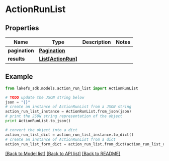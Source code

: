 # ActionRunList


## Properties

Name | Type | Description | Notes
------------ | ------------- | ------------- | -------------
**pagination** | [**Pagination**](Pagination.md) |  | 
**results** | [**List[ActionRun]**](ActionRun.md) |  | 

## Example

```python
from lakefs_sdk.models.action_run_list import ActionRunList

# TODO update the JSON string below
json = "{}"
# create an instance of ActionRunList from a JSON string
action_run_list_instance = ActionRunList.from_json(json)
# print the JSON string representation of the object
print ActionRunList.to_json()

# convert the object into a dict
action_run_list_dict = action_run_list_instance.to_dict()
# create an instance of ActionRunList from a dict
action_run_list_form_dict = action_run_list.from_dict(action_run_list_dict)
```
[[Back to Model list]](../README.md#documentation-for-models) [[Back to API list]](../README.md#documentation-for-api-endpoints) [[Back to README]](../README.md)


